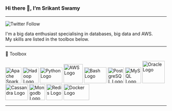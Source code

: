 ### Hi there 👋, I’m Srikant Swamy
---
<img alt="Twitter Follow" src="https://img.shields.io/twitter/follow/SrikantSwamy?style=social">

I'm a big data enthusiast specialising in databases, big data and AWS. \
My skills are listed in the toolbox below.


---

🧰 Toolbox

<img src="https://cdn.worldvectorlogo.com/logos/apache-spark-5.svg" alt="Apache Spark Logo" width="50" height="50"/>  <img src="https://cdn.worldvectorlogo.com/logos/hadoop.svg" alt="Hadoop Logo" width="50" height="50"/>  <img src="https://cdn.worldvectorlogo.com/logos/python-4.svg" alt="Python Logo" width="70" height="50"/> <img src="https://cdn.worldvectorlogo.com/logos/amazon-web-services.svg" alt="AWS Logo" width="60" height="60"/>  <img src="https://cdn.worldvectorlogo.com/logos/bash-1.svg" alt="Bash Logo" width="70" height="50"/>  <img src="https://cdn.worldvectorlogo.com/logos/postgresql.svg" alt="PostgreSQL Logo" width="50" height="50"/> <img src="https://cdn.worldvectorlogo.com/logos/mysql-6.svg" alt="MySQL Logo" width="50" height="50"/> <img src="https://cdn.worldvectorlogo.com/logos/oracle-6.svg" alt="Oracle Logo" width="70" height="70"/>  <img src="https://cdn.worldvectorlogo.com/logos/cassandra.svg" alt="Cassandra Logo" width="70" height="50"/>  <img src="https://cdn.worldvectorlogo.com/logos/mongodb-icon-1.svg" alt="Mongodb Logo" width="50" height="50"/>  <img src="https://cdn.worldvectorlogo.com/logos/redis.svg" alt="Redis Logo" width="50" height="50"/> <img src="https://cdn.worldvectorlogo.com/logos/docker-3.svg" alt="Docker Logo" width="80" height="50"/>

---

<!---
SrikantSwamy/SrikantSwamy is a ✨ special ✨ repository because its `README.md` (this file) appears on your GitHub profile.
You can click the Preview link to take a look at your changes.
--->
